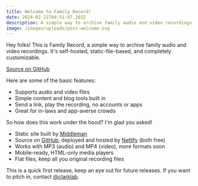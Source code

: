 ```yaml
---
title: Welcome to Family Record!
date: 2024-02-21T04:51:07.203Z
description: A simple way to archive family audio and video recordings.
image: /images/uploads/post-welcome.svg
---
```

Hey folks! This is Family Record, a simple way to archive family audio and video recordings. It's self-hosted, static-file-based, and completely customizable.

<a href="https://github.com/clarklab/family-record" class="button">Source on GitHub</a>

Here are some of the basic features:

* Supports audio and video files
* Simple content and blog tools built in
* Send a link, play the recording, no accounts or apps
* Great for in-laws and app-averse crowds

So how does this work under the hood? I'm glad you asked!

* Static site built by [Middleman](https://middlemanapp.com/)
* Source on [GitHub](https://github.com/clarklab/family-record), deployed and hosted by [Netlify](https://netlify.com) (both free)
* Works with MP3 (audio) and MP4 (video), more formats soon
* Mobile-ready, HTML-only media players
* Flat files, keep all you original recording files

This is a quick first release, keep an eye out for future releases. If you want to pitch in, contact <a href="https://twitter.com/clarklab">@clarklab</a>.
